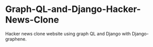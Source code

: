 # Graph-QL-and-Django-Hacker-News-Clone
Hacker news clone website using graph QL and Django with Django-graphene.
